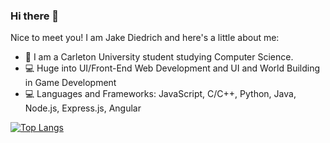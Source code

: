 ### Hi there 👋
Nice to meet you! I am Jake Diedrich and here's a little about me:

- 🏫 I am a Carleton University student studying Computer Science.
- 💻 Huge into UI/Front-End Web Development and UI and World Building in Game Development
- 💻 Languages and Frameworks: JavaScript, C/C++, Python, Java, Node.js, Express.js, Angular

[![Top Langs](https://github-readme-stats.vercel.app/api/top-langs/?username=jdiedrich02&langs_count=8)](https://github.com/anuraghazra/github-readme-stats)
